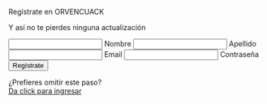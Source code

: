 <!DOCTYPE html>
<html lang="es">
<head>
    <meta charset="UTF-8">
    <meta name="viewport" content="width=device-width, initial-scale=1.0">
    <title>orvencuack</title>
    <link rel="icon" href="orven.png">
    <link rel="stylesheet" href="estilo.css">
</head>
<body>
    <div class="container">
        <form method="post" class="form">
            <p class="title">Regístrate en ORVENCUACK</p>
            <p class="message">Y así no te pierdes ninguna actualización</p>
            <div class="flex">
                <label>
                    <input required placeholder="" type="text" class="input" name="Nombre">
                    <span>Nombre</span>
                </label>
                <label>
                    <input required placeholder="" type="text" class="input" name="Apellido">
                    <span>Apellido</span>
                </label>
            </div>  
            <label>
                <input required placeholder="" type="email" class="input" name="Email">
                <span>Email</span>
            </label> 
            <label>
                <input required placeholder="" type="password" class="input" name="Contraseña">
                <span>Contraseña</span>
            </label>
            <button class="submit" name="Registrate">Regístrate</button>
            <p class="signin">¿Prefieres omitir este paso? <br> <a href="orvendex.html">Da click para ingresar</a></p>
        </form>
    </div>
</body>
</html>
